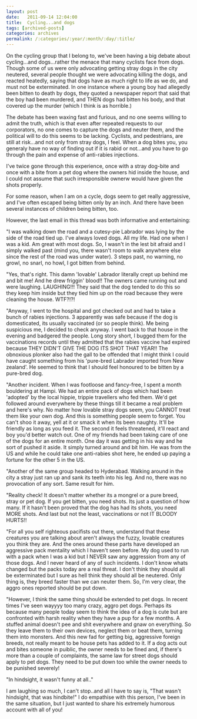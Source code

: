 ```yaml
---
layout: post
date:	2011-09-14 12:04:00
title:  Cycling...and dogs
tags: [archived-posts]
categories: archives
permalink: /:categories/:year/:month/:day/:title/
---
```

On the cycling group that I belong to, we've been having a big debate about cycling...and dogs...rather the menace that many cyclists face from dogs. Though some of us were only advocating getting stray dogs in the city neutered, several people thought we were advocating killing the dogs, and reacted heatedly, saying that dogs have as much right to life as we do, and must not be exterminated. In one instance where a young boy had allegedly been bitten to death by dogs, they quoted a newspaper report that said that the boy had been murdered, and THEN dogs had bitten his body, and that covered up the murder (which I think is as horrible.)

The debate has been waxing fast and furious, and no one seems willing to admit the truth, which is that even after repeated requests to our corporators, no one comes to capture the dogs and neuter them, and the political will to do this seems to be lacking. Cyclists, and pedestrians, are still at risk...and not only from stray dogs, I feel. When a dog bites you, you generaly have no way of finding out if it is rabid or not...and you have to go through the pain and expense of anti-rabies injections.

I've twice gone through this experience, once with a stray dog-bite and once with a bite from a pet dog where the owners hid inside the house, and I could not assume that such irresponsible ownerw would have given the shots properly.

For some reason, when I am on a cycle, dogs seem to get really aggressive, and I've often escaped being bitten only by an inch. And there have been several instances of children being bitten, too.

However, the last email in this thread was both informative and entertaining:

"I was walking down the road and a cutesy-pie Labrador was lying by the
side of the road tied up. I've always loved dogs. All my life. Had one
when I was a kid. Am great with most dogs. So, I wasn't in the lest
bit afraid and I simply walked past (mind you, there wasn't room to
walk anywhere else since the rest of the road was under water). 3
steps past, no warning, no growl, no snarl, no howl, I got bitten from
behind.

<lj-cut text="read on if you like!">


"Yes, that's right. This damn 'lovable' Labrador literally crept up
behind me and bit me! And he drew friggin' blood!! The owners came
running out and were laughing. LAUGHING!!! They said that the dog
tended to do this so they keep him inside but they tied him up on the
road because they were cleaning the house. WTF?!?!

"Anyway, I went to the hospital and got checked out and had to take a
bunch of rabies injections. 3 apparently was safe because if the dog
is domesticated, its usually vaccinated (or so people think). Me being
suspicious me, I decided to check anyway. I went back to that house in
the evening and badgered the people. Long story short, I bugged them
for the vaccinations records until they admitted that the rabies
vaccine had expired because THEY DIDN'T GIVE THE DOG ITS SHOT THAT
YEAR!! The obnoxious plonker also had the gall to be offended that I
might think I could have caught something from his 'pure-bred Labrador
imported from New zealand'. He seemed to think that I should feel
honoured to be bitten by a pure-bred dog.

"Another incident. When I was footloose and fancy-free, I spent a month
bouldering at Hampi. We had an entire pack of dogs which had been
'adopted' by the local hippie, trippie travellers who fed them. We'd
get followed around everywhere by these things till it became a real
problem and here's why. No matter how lovable stray dogs seem, you
CANNOT treat them like your own dog. And this is something people seem
to forget. You can't shoo it away, yell at it or smack it when its
been naughty. It'll be friendly as long as you feed it. The second it
feels threatened, it'll react and boy you'd better watch out. One of
my friends had been taking care of one of the dogs for an entire
month. One day it was getting in his way and he sort of pushed it
aside. It simply turned around and bit him. He was from the US and
while he could take one anti-rabies shot here, he ended up paying a
fortune for the other 5 in the US.

"Another of the same group headed to Hyderabad. Walking around in the
city a stray just ran up and sank its teeth into his leg. And no,
there was no provocation of any sort. Same result for him.

"Reality check! It doesn't matter whether its a mongrel or a pure
breed, stray or pet dog. If you get bitten, you need shots. Its just a
question of how many. If it hasn't been proved that the dog has had
its shots, you need MORE shots. And last but not the least,
vaccinations or not IT BLOODY HURTS!!

"For all you self righteous pacifists out there, understand that these
creatures you are talking about aren't always the fuzzy, lovable
creatures you think they are. And the ones around these parts have
developed an aggressive pack mentality which I haven't seen before. My
dog used to run with a pack when I was a kid but I NEVER saw any
aggression from any of those dogs. And I never heard of any of such
incidents. I don't know whats changed but the packs today are a real
threat. I don't think they should all be exterminated but I sure as
hell think they should all be neutered. Only thing is, they breed
faster than we can neuter them. So, I'm very clear, the aggro ones
reported should be put down.

"However, I think the same thing should be extended to pet dogs. In
recent times I've seen wayyyy too many crazy, aggro pet dogs. Perhaps
its because many people today seem to think the idea of a dog is cute
but are confronted with harsh reality when they have a pup for a few
months. A stuffed animal doesn't pee and shit everywhere and gnaw on
everything. So they leave them to their own devices, neglect them or
beat them, turning them into monsters. And this new fad for getting
big, aggressive foreign breeds, not really meant to be house pets has
added to it. If a dog acts out and bites someone in puiblic, the owner
needs to be fined and, if there's more than a couple of complaints,
the same law for street dogs should apply to pet dogs. They need to be
put down too while the owner needs to be punished severely!

</lj-cut>

"In hindsight, it wasn't funny at all.."


I am laughing so much, I can't stop..and all I have to say is, "That wasn't hindsight, that was hindbite!" I do empathise with this person, I've been in the same situation, but I just wanted to share his extremely humorous account with all of you!

